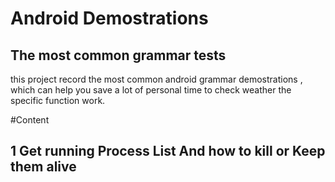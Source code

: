 #  Android Demostrations
## The most common grammar tests 

this project  record the most common android grammar demostrations ,
which can help you save a lot of personal time  to check weather the specific function work.

#Content 
## 1  Get running  Process List And how to kill or Keep  them alive
 
 